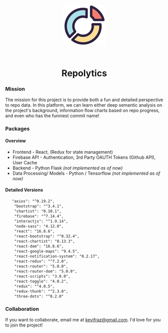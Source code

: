   <p align = "center">
    <img src="https://github.com/KevinFrazier/RepoAnalytics/blob/master/logo.png" />
  </p>
  <br/>
  <h1 align = "center">
    Repolytics
  </h1>
  
  
### Mission

The mission for this project is to provide both a fun and detailed perspective to repo data. In this platform, we can learn either deep semantic analysis on the project's background, information flow charts based on repo progress, and even who has the funniest commit name!

### Packages

#### Overview
* Frontend - React, (Redux for state management)
* Firebase API - Authentication, 3rd Party OAUTH Tokens (Github API), User Cache
* Backend - Python Flask *(not implemented as of now)*
* Data Processing/ Models - Python / Tensorflow *(not implemented as of now)*

#### Detailed Versions
```
   "axios": "^0.19.2",
    "bootstrap": "^3.4.1",
    "chartist": "0.10.1",
    "firebase": "^7.14.4",
    "interactjs": "^1.9.14",
    "node-sass": "4.12.0",
    "react": "16.8.6",
    "react-bootstrap": "^0.32.4",
    "react-chartist": "0.13.3",
    "react-dom": "16.8.6",
    "react-google-maps": "9.4.5",
    "react-notification-system": "0.2.17",
    "react-redux": "^7.2.0",
    "react-router": "5.0.0",
    "react-router-dom": "5.0.0",
    "react-scripts": "3.0.0",
    "react-toggle": "4.0.2",
    "redux": "^4.0.5",
    "redux-thunk": "^2.3.0",
    "three-dots": "^0.2.0"
 ```
  
 ### Collaboration

If you want to collaborate, email me at kevifraz@gmail.com. I'd love for you to join the project!
  
